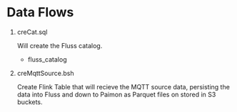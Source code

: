 
# Data Flows

1. creCat.sql

    Will create the Fluss catalog.

    - fluss_catalog

2. creMqttSource.bsh

    Create Flink Table that will recieve the MQTT source data, persisting the data into Fluss and down to Paimon as Parquet files on stored in S3 buckets.



